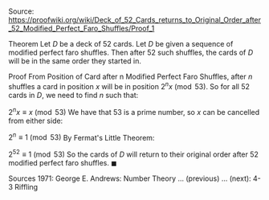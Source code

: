 # 

Source: https://proofwiki.org/wiki/Deck_of_52_Cards_returns_to_Original_Order_after_52_Modified_Perfect_Faro_Shuffles/Proof_1

Theorem
Let $D$ be a deck of $52$ cards.
Let $D$ be given a sequence of modified perfect faro shuffles.
Then after $52$ such shuffles, the cards of $D$ will be in the same order they started in.


Proof
From Position of Card after n Modified Perfect Faro Shuffles, after $n$ shuffles a card in position $x$ will be in position $2^n x \pmod {53}$.
So for all $52$ cards in $D$, we need to find $n$ such that:

$2^n x \equiv x \pmod {53}$
We have that $53$ is a prime number, so $x$ can be cancelled from either side:

$2^n \equiv 1 \pmod {53}$
By Fermat's Little Theorem:

$2^{52} \equiv 1 \pmod {53}$
So the cards of $D$ will return to their original order after $52$ modified perfect faro shuffles.
$\blacksquare$


Sources
1971: George E. Andrews: Number Theory ... (previous) ... (next): $\text {4-3}$ Riffling





